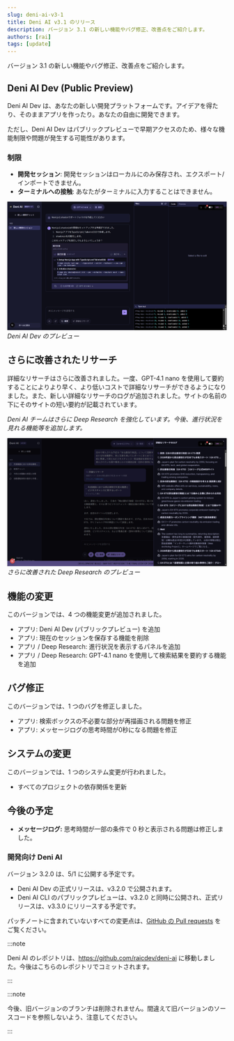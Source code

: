 ```yaml
---
slug: deni-ai-v3-1
title: Deni AI v3.1 のリリース
description: バージョン 3.1 の新しい機能やバグ修正、改善点をご紹介します。
authors: [rai]
tags: [update]
---
```


バージョン 3.1 の新しい機能やバグ修正、改善点をご紹介します。

<!--truncate-->

## Deni AI Dev (Public Preview)

Deni AI Dev は、あなたの新しい開発プラットフォームです。アイデアを得たり、そのままアプリを作ったり。あなたの自由に開発できます。

ただし、Deni AI Dev はパブリックプレビューで早期アクセスのため、様々な機能制限や問題が発生する可能性があります。

### 制限

- **開発セッション**: 開発セッションはローカルにのみ保存され、エクスポート/インポートできません。
- **ターミナルへの接触**: あなたがターミナルに入力することはできません。

![Deni AI Dev のプレビュー](deni-ai-dev.png)
_Deni AI Dev のプレビュー_

## さらに改善されたリサーチ

詳細なリサーチはさらに改善されました。一度、GPT-4.1 nano を使用して要約することによりより早く、より低いコストで詳細なリサーチができるようになりました。また、新しい詳細なリサーチのログが追加されました。サイトの名前の下にそのサイトの短い要約が記載されています。

_Deni AI チームはさらに Deep Research を強化しています。今後、進行状況を見れる機能等を追加します。_

![さらに改善された Deep Research のプレビュー](deep-research.png)
_さらに改善された Deep Research のプレビュー_

## 機能の変更

このバージョンでは、4 つの機能変更が追加されました。

- アプリ: Deni AI Dev (パブリックプレビュー) を追加
- アプリ: 現在のセッションを保存する機能を削除
- アプリ / Deep Research: 進行状況を表示するパネルを追加
- アプリ / Deep Research: GPT-4.1 nano を使用して検索結果を要約する機能を追加

## バグ修正

このバージョンでは、1 つのバグを修正しました。

- アプリ: 検索ボックスの不必要な部分が再描画される問題を修正
- アプリ: メッセージログの思考時間が0秒になる問題を修正

## システムの変更

このバージョンでは、1 つのシステム変更が行われました。

- すべてのプロジェクトの依存関係を更新

## 今後の予定

- **メッセージログ:** 思考時間が一部の条件で 0 秒と表示される問題は修正しました。

### 開発向け Deni AI

バージョン 3.2.0 は、5/1 に公開する予定です。

- Deni AI Dev の正式リリースは、v3.2.0 で公開されます。
- Deni AI CLI のパブリックプレビューは、v3.2.0 と同時に公開され、正式リリースは、v3.3.0 にリリースする予定です。

パッチノートに含まれていないすべての変更点は、[GitHub の Pull requests](https://github.com/raicdev/deni-ai/pull/32) をご覧ください。

:::note

Deni AI のレポジトリは、https://github.com/raicdev/deni-ai に移動しました。今後はこちらのレポジトリでコミットされます。

:::

:::note

今後、旧バージョンのブランチは削除されません。間違えて旧バージョンのソースコードを参照しないよう、注意してください。

:::
